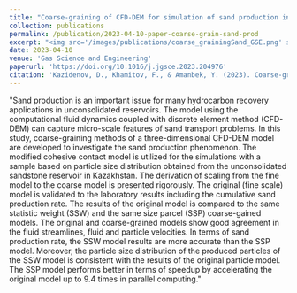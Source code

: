 ```yaml
---
title: "Coarse-graining of CFD-DEM for simulation of sand production in the modified cohesive contact model"
collection: publications
permalink: /publication/2023-04-10-paper-coarse-grain-sand-prod
excerpt: "<img src='/images/publications/coarse_grainingSand_GSE.png' style='float:left;width:729px;height:241px;'>"
date: 2023-04-10
venue: 'Gas Science and Engineering'
paperurl: 'https://doi.org/10.1016/j.jgsce.2023.204976'
citation: 'Kazidenov, D., Khamitov, F., & Amanbek, Y. (2023). Coarse-graining of CFD-DEM for simulation of sand production in the modified cohesive contact model. Gas Science and Engineering, 204976.'
---
```


"Sand production is an important issue for many hydrocarbon recovery applications in unconsolidated reservoirs. The model using the computational fluid dynamics coupled with discrete element method (CFD-DEM) 
can capture micro-scale features of sand transport problems. In this study, coarse-graining methods of a three-dimensional CFD-DEM model are developed to investigate the sand production phenomenon. 
The modified cohesive contact model is utilized for the simulations with a sample based on particle size distribution obtained from the unconsolidated sandstone reservoir in Kazakhstan. The derivation of scaling
 from the fine model to the coarse model is presented rigorously. The original (fine scale) model is validated to the laboratory results including the cumulative sand production rate. The results of the original 
 model is compared to the same statistic weight (SSW) and the same size parcel (SSP) coarse-gained models. The original and coarse-grained models show good agreement in the fluid streamlines, fluid and particle 
 velocities. In terms of sand production rate, the SSW model results are more accurate than the SSP model. Moreover, the particle size distribution of the produced particles of the SSW model is consistent with 
 the results of the original particle model. The SSP model performs better in terms of speedup by accelerating the original model up to 9.4 times in parallel computing."

